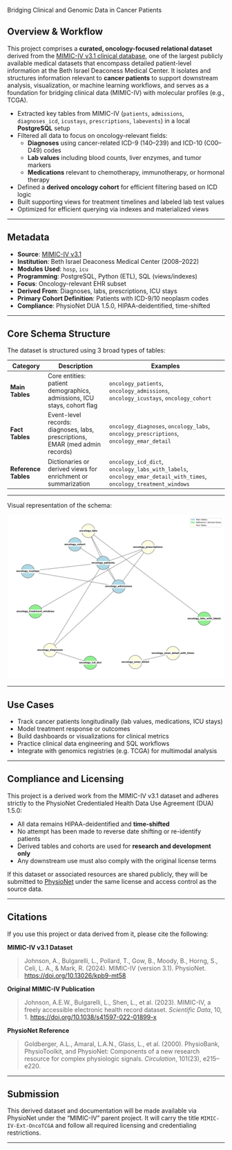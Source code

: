Bridging Clinical and Genomic Data in Cancer Patients

## Overview & Workflow

This project comprises a **curated, oncology-focused relational dataset** derived from the [MIMIC-IV v3.1 clinical database](https://mimic.physionet.org/), one of the largest publicly available medical datasets that encompass detailed patient-level information at the Beth Israel Deaconess Medical Center. It isolates and structures information relevant to **cancer patients** to support downstream analysis, visualization, or machine learning workflows, and serves as a foundation for bridging clinical data (MIMIC-IV) with molecular profiles (e.g., TCGA).

- Extracted key tables from MIMIC-IV (`patients`, `admissions`, `diagnoses_icd`, `icustays`, `prescriptions`, `labevents`) in a local **PostgreSQL** setup  
- Filtered all data to focus on oncology-relevant fields:
  - **Diagnoses** using cancer-related ICD-9 (140–239) and ICD-10 (C00–D49) codes
  - **Lab values** including blood counts, liver enzymes, and tumor markers
  - **Medications** relevant to chemotherapy, immunotherapy, or hormonal therapy  
- Defined a **derived oncology cohort** for efficient filtering based on ICD logic  
- Built supporting views for treatment timelines and labeled lab test values  
- Optimized for efficient querying via indexes and materialized views

---

## Metadata

- **Source**: [MIMIC-IV v3.1](https://doi.org/10.13026/kpb9-mt58)
- **Institution**: Beth Israel Deaconess Medical Center (2008–2022)
- **Modules Used**: `hosp`, `icu`
- **Programming**: PostgreSQL, Python (ETL), SQL (views/indexes)
- **Focus**: Oncology-relevant EHR subset
- **Derived From**: Diagnoses, labs, prescriptions, ICU stays
- **Primary Cohort Definition**: Patients with ICD-9/10 neoplasm codes
- **Compliance**: PhysioNet DUA 1.5.0, HIPAA-deidentified, time-shifted

---

## Core Schema Structure

The dataset is structured using 3 broad types of tables:

| Category              | Description                                                                 | Examples |
|----------------------|-----------------------------------------------------------------------------|----------|
| **Main Tables**       | Core entities: patient demographics, admissions, ICU stays, cohort flag     | `oncology_patients`, `oncology_admissions`, `oncology_icustays`, `oncology_cohort` |
| **Fact Tables**       | Event-level records: diagnoses, labs, prescriptions, EMAR (med admin records) | `oncology_diagnoses`, `oncology_labs`, `oncology_prescriptions`, `oncology_emar_detail` |
| **Reference Tables**  | Dictionaries or derived views for enrichment or summarization                | `oncology_icd_dict`, `oncology_labs_with_labels`, `oncology_emar_detail_with_times`, `oncology_treatment_windows` |

---

Visual representation of the schema:

![Oncology-Focused MIMIC-IV Schema](files/oncology_mimic_schema_updated.png)

---

## Use Cases

- Track cancer patients longitudinally (lab values, medications, ICU stays)
- Model treatment response or outcomes
- Build dashboards or visualizations for clinical metrics
- Practice clinical data engineering and SQL workflows
- Integrate with genomics registries (e.g. TCGA) for multimodal analysis

---

## Compliance and Licensing

This project is a derived work from the MIMIC-IV v3.1 dataset and adheres strictly to the PhysioNet Credentialed Health Data Use Agreement (DUA) 1.5.0:

- All data remains HIPAA-deidentified and **time-shifted**
- No attempt has been made to reverse date shifting or re-identify patients
- Derived tables and cohorts are used for **research and development only**
- Any downstream use must also comply with the original license terms

If this dataset or associated resources are shared publicly, they will be submitted to [PhysioNet](https://physionet.org/about/submissions/) under the same license and access control as the source data.

---

## Citations

If you use this project or data derived from it, please cite the following:

**MIMIC-IV v3.1 Dataset**  
> Johnson, A., Bulgarelli, L., Pollard, T., Gow, B., Moody, B., Horng, S., Celi, L. A., & Mark, R. (2024). MIMIC-IV (version 3.1). PhysioNet. https://doi.org/10.13026/kpb9-mt58

**Original MIMIC-IV Publication**  
> Johnson, A.E.W., Bulgarelli, L., Shen, L., et al. (2023). MIMIC-IV, a freely accessible electronic health record dataset. *Scientific Data*, 10, 1. https://doi.org/10.1038/s41597-022-01899-x

**PhysioNet Reference**  
> Goldberger, A.L., Amaral, L.A.N., Glass, L., et al. (2000). PhysioBank, PhysioToolkit, and PhysioNet: Components of a new research resource for complex physiologic signals. *Circulation*, 101(23), e215–e220.

---

## Submission

This derived dataset and documentation will be made available via PhysioNet under the “MIMIC-IV” parent project. It will carry the title `MIMIC-IV-Ext-OncoTCGA` and follow all required licensing and credentialing restrictions.

---
